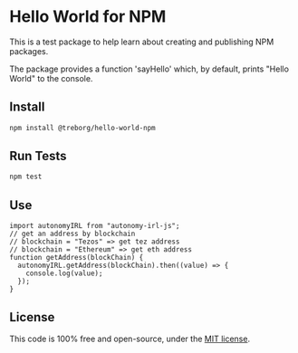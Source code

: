 # Hello World for NPM

This is a test package to help learn about creating and
publishing NPM packages.

The package provides a function 'sayHello' which, by default,
prints "Hello World" to the console.

## Install

```bash
npm install @treborg/hello-world-npm
```

## Run Tests

```bash
npm test
```

## Use

```JS
import autonomyIRL from "autonomy-irl-js";
// get an address by blockchain
// blockchain = "Tezos" => get tez address
// blockchain = "Ethereum" => get eth address
function getAddress(blockChain) {
  autonomyIRL.getAddress(blockChain).then((value) => {
    console.log(value);
  });
}
```

## License

This code is 100% free and open-source, under the [MIT license](LICENSE).
